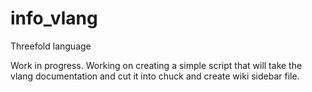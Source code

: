 # info_vlang
Threefold language

Work in progress.  Working on creating a simple script that will take the vlang documentation and cut it into chuck and create wiki sidebar file.
